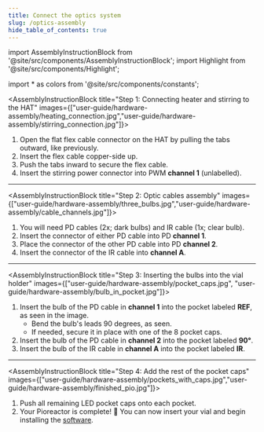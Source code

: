 ```yaml
---
title: Connect the optics system
slug: /optics-assembly
hide_table_of_contents: true
---
```


import AssemblyInstructionBlock from '@site/src/components/AssemblyInstructionBlock';
import Highlight from '@site/src/components/Highlight';

import * as colors from '@site/src/components/constants';

<AssemblyInstructionBlock title="Step 1: Connecting heater and stirring to the HAT" images={["user-guide/hardware-assembly/heating_connection.jpg","user-guide/hardware-assembly/stirring_connection.jpg"]}>

1.	Open the <Highlight color={colors.orange}>flat flex cable connector</Highlight> on the HAT by pulling the tabs outward, like previously.
2.	Insert the flex cable copper-side up. 
3.	Push the tabs inward to secure the flex cable.
4.	Insert the stirring power connector into <Highlight color={colors.green}>PWM **channel 1**</Highlight> (unlabelled).

</AssemblyInstructionBlock>

-----

<AssemblyInstructionBlock title="Step 2: Optic cables assembly" images={["user-guide/hardware-assembly/three_bulbs.jpg","user-guide/hardware-assembly/cable_channels.jpg"]}>

1.	You will need PD cables (2x; dark bulbs) and IR cable (1x; clear bulb). 
2.	Insert the connector of either <Highlight color={colors.blue}>PD cable into PD **channel 1**</Highlight>.
3.	Place the connector of the <Highlight color={colors.blue}>other PD cable into PD **channel 2**</Highlight>.
4.	Insert the connector of the <Highlight color={colors.red}>IR cable into **channel A**</Highlight>.

</AssemblyInstructionBlock>

-----

<AssemblyInstructionBlock title="Step 3: Inserting the bulbs into the vial holder" images={["user-guide/hardware-assembly/pocket_caps.jpg", "user-guide/hardware-assembly/bulb_in_pocket.jpg"]}>

1.	Insert the bulb of the PD cable in **channel 1** into the <Highlight color={colors.red}>pocket labeled **REF**</Highlight>, as seen in the image.
	*	Bend the bulb's leads 90 degrees, as seen.
	*	If needed, secure it in place with one of the 8 <Highlight color={colors.blue}>pocket caps</Highlight>.
2.	Insert the bulb of the PD cable in **channel 2** into the <Highlight color={colors.magenta}>pocket labeled **90°**</Highlight>.
3.	Insert the bulb of the IR cable in **channel A** into the pocket labeled **IR**.

</AssemblyInstructionBlock>

-----

<AssemblyInstructionBlock title="Step 4: Add the rest of the pocket caps" images={["user-guide/hardware-assembly/pockets_with_caps.jpg","user-guide/hardware-assembly/finished_pio.jpg"]}>

1.	Push all remaining LED pocket caps onto each pocket.
2.	Your Pioreactor is complete! 🚀 You can now insert your vial and begin installing the [software](/user-guide/software-set-up).

</AssemblyInstructionBlock>
